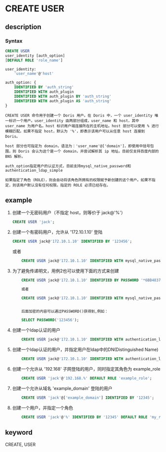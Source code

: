 # CREATE USER

## description

### Syntax

```SQL
CREATE USER
user_identity [auth_option]
[DEFAULT ROLE 'role_name']

user_identity:
    'user_name'@'host'

auth_option: {
    IDENTIFIED BY 'auth_string'
    IDENTIFIED WITH auth_plugin
    IDENTIFIED WITH auth_plugin BY 'auth_string'
    IDENTIFIED WITH auth_plugin AS 'auth_string'
}
```

```plain text
CREATE USER 命令用于创建一个 Doris 用户。在 Doris 中，一个 user_identity 唯一标识一个用户。user_identity 由两部分组成，user_name 和 host，其中 user_name 为用户名。host 标识用户端连接所在的主机地址。host 部分可以使用 % 进行模糊匹配。如果不指定 host，默认为 '%'，即表示该用户可以从任意 host 连接到 Doris。

host 部分也可指定为 domain，语法为：'user_name'@['domain']，即使用中括号包围，则 Doris 会认为这个是一个 domain，并尝试解析其 ip 地址。目前仅支持百度内部的 BNS 解析。

auth_option指定用户的认证方式，目前支持mysql_native_password和authentication_ldap_simple

如果指定了角色（ROLE），则会自动将该角色所拥有的权限赋予新创建的这个用户。如果不指定，则该用户默认没有任何权限。指定的 ROLE 必须已经存在。
```

## example

1. 创建一个无密码用户（不指定 host，则等价于 jack@'%'）

    ```SQL
    CREATE USER 'jack';
    ```

2. 创建一个有密码用户，允许从 '172.10.1.10' 登陆

    ```sql
    CREATE USER jack@'172.10.1.10' IDENTIFIED BY '123456';
    ```

    或者

    ```SQL
        CREATE USER jack@'172.10.1.10' IDENTIFIED WITH mysql_native_password BY '123456';
    ```

3. 为了避免传递明文，用例2也可以使用下面的方式来创建

    ```SQL
        CREATE USER jack@'172.10.1.10' IDENTIFIED BY PASSWORD '*6BB4837EB74329105EE4568DDA7DC67ED2CA2AD9';

        或者

        CREATE USER jack@'172.10.1.10' IDENTIFIED WITH mysql_native_password AS '*6BB4837EB74329105EE4568DDA7DC67ED2CA2AD9';


        后面加密的内容可以通过PASSWORD()获得到,例如：

        SELECT PASSWORD('123456');
    ```

4. 创建一个ldap认证的用户

    ```sql
        CREATE USER jack@'172.10.1.10' IDENTIFIED WITH authentication_ldap_simple
    ```

5. 创建一个ldap认证的用户，并指定用户在ldap中的DN(Distinguished Name)

    ```sql
        CREATE USER jack@'172.10.1.10' IDENTIFIED WITH authentication_ldap_simple AS 'uid=jack,ou=company,dc=example,dc=com'
    ```

6. 创建一个允许从 '192.168' 子网登陆的用户，同时指定其角色为 example_role

    ```sql
        CREATE USER 'jack'@'192.168.%' DEFAULT ROLE 'example_role';
    ```

7. 创建一个允许从域名 'example_domain' 登陆的用户

    ```sql
        CREATE USER 'jack'@['example_domain'] IDENTIFIED BY '12345';
    ```

8. 创建一个用户，并指定一个角色

    ```sql
        CREATE USER 'jack'@'%' IDENTIFIED BY '12345' DEFAULT ROLE 'my_role';
    ```

## keyword

CREATE, USER
